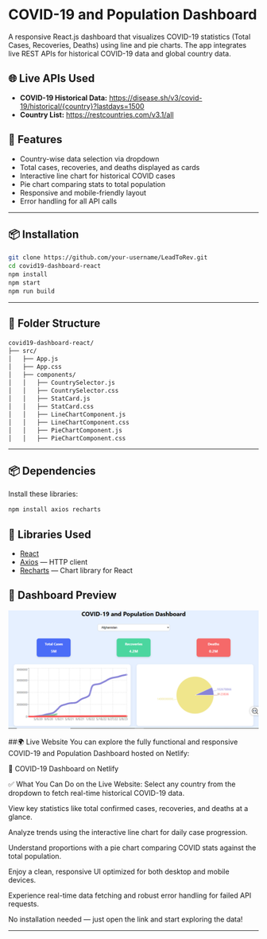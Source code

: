 # COVID-19 and Population Dashboard

A responsive React.js dashboard that visualizes COVID-19 statistics (Total Cases, Recoveries, Deaths) using line and pie charts. The app integrates live REST APIs for historical COVID-19 data and global country data.

## 🌐 Live APIs Used
- **COVID-19 Historical Data:** https://disease.sh/v3/covid-19/historical/{country}?lastdays=1500
- **Country List:** https://restcountries.com/v3.1/all

## 🚀 Features
- Country-wise data selection via dropdown
- Total cases, recoveries, and deaths displayed as cards
- Interactive line chart for historical COVID cases
- Pie chart comparing stats to total population
- Responsive and mobile-friendly layout
- Error handling for all API calls

---

## 📦 Installation

```bash
git clone https://github.com/your-username/LeadToRev.git
cd covid19-dashboard-react
npm install
npm start
npm run build
```

---

## 📁 Folder Structure
```
covid19-dashboard-react/
├── src/
│   ├── App.js
│   ├── App.css
│   ├── components/
│   │   ├── CountrySelector.js
│   │   ├── CountrySelector.css
│   │   ├── StatCard.js
│   │   ├── StatCard.css
│   │   ├── LineChartComponent.js
│   │   ├── LineChartComponent.css
│   │   ├── PieChartComponent.js
│   │   ├── PieChartComponent.css
```

---

## 📦 Dependencies
Install these libraries:
```bash
npm install axios recharts
```

## 🧩 Libraries Used
- [React](https://reactjs.org/)
- [Axios](https://github.com/axios/axios) — HTTP client
- [Recharts](https://recharts.org/en-US/) — Chart library for React

## 📸 Dashboard Preview

![COVID-19 Dashboard Screenshot](./assests/Covid-19Dashboard.png)

##🌍 Live Website
You can explore the fully functional and responsive COVID-19 and Population Dashboard hosted on Netlify:

🔗 COVID-19 Dashboard on Netlify

✅ What You Can Do on the Live Website:
Select any country from the dropdown to fetch real-time historical COVID-19 data.

View key statistics like total confirmed cases, recoveries, and deaths at a glance.

Analyze trends using the interactive line chart for daily case progression.

Understand proportions with a pie chart comparing COVID stats against the total population.

Enjoy a clean, responsive UI optimized for both desktop and mobile devices.

Experience real-time data fetching and robust error handling for failed API requests.

No installation needed — just open the link and start exploring the data!


---


